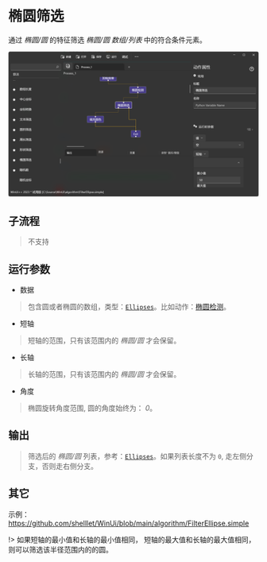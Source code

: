 # 椭圆筛选 
通过 *椭圆/圆* 的特征筛选 *椭圆/圆* *数组/列表* 中的符合条件元素。

![FilterEllipse](./images/13.png ':size=90%')

## 子流程

> 不支持


## 运行参数


* 数据
>  包含圆或者椭圆的数组，类型：[`Ellipses`](./types/Ellipse.md)。比如动作：[椭圆检测](./actions/detection/EllipseDetection.md)。

* 短轴
> 短轴的范围，只有该范围内的 *椭圆/圆* 才会保留。 

* 长轴
> 长轴的范围，只有该范围内的 *椭圆/圆* 才会保留。

* 角度 

>   椭圆旋转角度范围, 圆的角度始终为： *0*。

## 输出
> 筛选后的 *椭圆/圆* 列表，参考：[`Ellipses`](./types/Ellipse.md)。如果列表长度不为 `0`, 走左侧分支，否则走右侧分支。


## 其它

示例：https://github.com/shelllet/WinUi/blob/main/algorithm/FilterEllipse.simple


!> 如果短轴的最小值和长轴的最小值相同， 短轴的最大值和长轴的最大值相同，则可以筛选该半径范围内的的圆。
